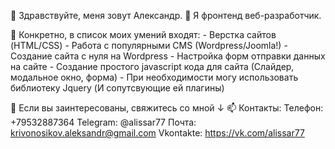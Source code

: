 👋 Здравствуйте, меня зовут Александр.
👀 Я фронтенд веб-разработчик.

🌱 Конкретно, в список моих умений входят:
      - Верстка сайтов (HTML/CSS)
      - Работа с популярными CMS (Wordpress/Joomla!)
      - Создание сайта с нуля на Wordpress
      - Настройка форм отправки данных на сайте
      - Создание простого javascript кода для сайта
        (Слайдер, модальное окно, форма)
      - При необходимости могу использовать библиотеку Jquery
        (И сопутсвующие ей плагины)
        
💞️ Если вы заинтересованы, свяжитесь со мной ↓
📫 Контакты:
    Телефон:   +79532887364
    Telegram:  @alissar77
    Почта:     krivonosikov.aleksandr@gmail.com
    Vkontakte: https://vk.com/alissar77

<!---
Al1ssaR/Al1ssaR is a ✨ special ✨ repository because its `README.md` (this file) appears on your GitHub profile.
You can click the Preview link to take a look at your changes.
--->
